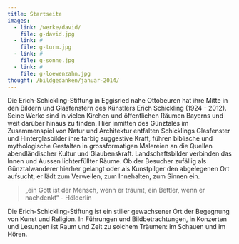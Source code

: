 ```yaml
---
title: Startseite
images:
  - link: /werke/david/
    file: g-david.jpg
  - link: #
    file: g-turm.jpg
  - link: #
    file: g-sonne.jpg
  - link: #
    file: g-loewenzahn.jpg
thought: /bildgedanken/januar-2014/
---
```


Die Erich-Schickling-Stiftung in Eggisried nahe Ottobeuren hat ihre Mitte in den Bildern und Glasfenstern des Künstlers Erich Schickling (1924 - 2012). Seine Werke sind in vielen Kirchen und öffentlichen Räumen Bayerns und weit darüber hinaus zu finden. Hier inmitten des Günztales im Zusammenspiel von Natur und Architektur entfalten Schicklings Glasfenster und Hinterglasbilder ihre farbig suggestive Kraft, führen biblische und mythologische Gestalten in grossformatigen Malereien an die Quellen abendländischer Kultur und Glaubenskraft. Landschaftsbilder verbinden das Innen und Aussen lichterfüllter Räume. Ob der Besucher zufällig als Günztalwanderer hierher gelangt oder als Kunstpilger den abgelegenen Ort aufsucht, er lädt zum Verweilen, zum Innehalten, zum Sinnen ein.


> „ein Gott ist der Mensch, wenn er träumt, ein Bettler, wenn er nachdenkt“ - Hölderlin

Die Erich-Schickling-Stiftung ist ein stiller gewachsener Ort der Begegnung von Kunst und Religion. In Führungen und Bildbetrachtungen, in Konzerten und Lesungen ist Raum und Zeit zu solchem Träumen: im Schauen und im Hören.
